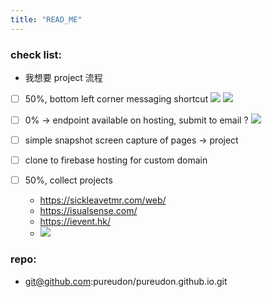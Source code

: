 ```yaml
---
title: "READ_ME"
---
```


### check list:

- 我想要 project 流程

- [ ] 50%, bottom left corner messaging shortcut
      ![](/images/read_me/whatsapp_quicklink.png)
      ![](/images/read_me/pre_opened_message_box.png)

- [ ] 0% -> endpoint available on hosting, submit to email ?
      ![](/images/read_me/service_enquiry.png)

- [ ] simple snapshot screen capture of pages -> project

- [ ] clone to firebase hosting for custom domain

- [ ] 50%, collect projects

  - https://sickleavetmr.com/web/
  - https://isualsense.com/
  - https://ievent.hk/
  - ![](/images/read_me/project_gallery.png)

### repo:

- git@github.com:pureudon/pureudon.github.io.git
